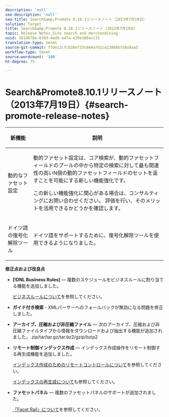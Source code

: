 ```yaml
---
description: 'null'
seo-description: 'null'
seo-title: Search&amp;Promote 8.10.1リリースノート（2013年7月19日）
solution: Target
title: Search&amp;Promote 8.10.1リリースノート（2013年7月19日）
topic: Release Notes,Site search and merchandising
uuid: 161d678a-6393-4adb-a47a-e28e108acc31
translation-type: tm+mt
source-git-commit: ffdec2cfcb30e733c664a7d1ca23868b7a9a9aa5
workflow-type: tm+mt
source-wordcount: '180'
ht-degree: 7%

---
```



# Search&amp;Promote8.10.1リリースノート（2013年7月19日）{#search-promote-release-notes}

<table> 
 <thead> 
  <tr> 
   <th colname="col1" class="entry"> <p>新機能 </p> </th> 
   <th colname="col2" class="entry"> <p>説明 </p> </th> 
  </tr> 
 </thead>
 <tbody> 
  <tr> 
   <td colname="col1"> <p>動的なファセット設定 </p> </td> 
   <td colname="col2"> <p> 動的ファセット設定は、コア検索が、動的ファセットフィールドのプールの中から特定の検索に対して最も関連性の高いN個の動的ファセットフィールドのセットを返すことを可能にする新しい機能強化です。 </p> <p> この新しい機能強化に関心がある場合は、コンサルティングにお問い合わせください。 評価を行い、そのメリットを活用できるかどうかを確認します。 </p> </td> 
  </tr> 
  <tr> 
   <td colname="col1"> <p>ドイツ語の復号化解除ツール </p> </td> 
   <td colname="col2"> <p> ドイツ語をサポートするために、復号化解除ツールを使用できるようになりました。 </p> </td> 
  </tr> 
 </tbody> 
</table>

**修正点および改良点**

* **[!DNL Business Rules]**  — 複数のスケジュールをビジネスルールに割り当てる機能を追加しました。

   [ビジネスルールについて](../c-about-rules-menu/c-about-business-rules.md#concept_2A93D76216754D3D8412CDEA00BD26BD)を参照してください。

* **ガイド付き検索** - XMLパーサーへのフォールバックが無効になる問題を修正しました。
* **アーカイブ、圧縮および非圧縮ファイル**  — 次のアーカイブ、圧縮および非圧縮ファイルタイプから情報をダウンロードおよび抽出する機能が追加されました。.zip/tar/tar.gz/tar.bz2/gzip/bzip2
* **リモート制御インデックス作成**  — インデックス作成操作をリモート制御する再生成機能を追加しました。

   [インデックス作成のためのリモートコントロールについて](../c-about-index-menu/c-about-remote-control-for-indexing.md#concept_C79B322190E84106A434E5C6D4A4118F)を参照してください。

   [インデックスの再生成について](../c-about-index-menu/c-about-regenerate-index.md#concept_6CBE6B8D18EF47D293091CBA542245FA)も参照してください。

* **ファセットパネル**  — 複数のファセットパネルのサポートが追加されました。

   [「Facet Rail」について](../c-about-design-menu/c-about-facet-rails.md#concept_1FDC8BCDFFC84A0889DA670F63D5F6DB)を参照してください。

